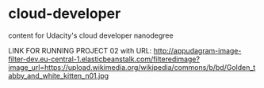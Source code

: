 # cloud-developer
content for Udacity's cloud developer nanodegree

LINK FOR RUNNING PROJECT 02 with URL: http://appudagram-image-filter-dev.eu-central-1.elasticbeanstalk.com/filteredimage?image_url=https://upload.wikimedia.org/wikipedia/commons/b/bd/Golden_tabby_and_white_kitten_n01.jpg

